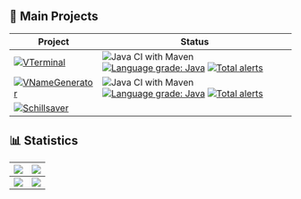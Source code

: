 <h2>🧾 Main Projects</h2>

|Project|Status|
|---|---|
|[![VTerminal](https://github-readme-stats.vercel.app/api/pin/?username=Valkryst&repo=VTerminal&theme=dracula)](https://github.com/Valkryst/VTerminal)|![Java CI with Maven](https://github.com/Valkryst/VTerminal/workflows/Java%20CI%20with%20Maven/badge.svg?branch=master) [![Language grade: Java](https://img.shields.io/lgtm/grade/java/g/Valkryst/VTerminal.svg?logo=lgtm&logoWidth=18)](https://lgtm.com/projects/g/Valkryst/VTerminal/context:java) [![Total alerts](https://img.shields.io/lgtm/alerts/g/Valkryst/VTerminal.svg?logo=lgtm&logoWidth=18)](https://lgtm.com/projects/g/Valkryst/VTerminal/alerts/)|
|[![VNameGenerator](https://github-readme-stats.vercel.app/api/pin/?username=Valkryst&repo=VNameGenerator&theme=dracula)](https://github.com/Valkryst/VNameGenerator)|![Java CI with Maven](https://github.com/Valkryst/VNameGenerator/workflows/Java%20CI%20with%20Maven/badge.svg?branch=master) [![Language grade: Java](https://img.shields.io/lgtm/grade/java/g/Valkryst/VNameGenerator.svg?logo=lgtm&logoWidth=18)](https://lgtm.com/projects/g/Valkryst/VNameGenerator/context:java) [![Total alerts](https://img.shields.io/lgtm/alerts/g/Valkryst/VNameGenerator.svg?logo=lgtm&logoWidth=18)](https://lgtm.com/projects/g/Valkryst/VNameGenerator/alerts/)|
|[![Schillsaver](https://github-readme-stats.vercel.app/api/pin/?username=Valkryst&repo=Schillsaver&theme=dracula)](https://github.com/Valkryst/Schillsaver)|

<h2>📊 Statistics</h2>

|<img src="https://github-readme-streak-stats.herokuapp.com/?user=Valkryst&theme=tokyonight">|<img src="https://github-readme-stats.vercel.app/api?username=Valkryst&show_icons=true&hide_border=true&theme=tokyonight">|
|:-:|:-:|
|<img src="https://github-readme-stats.vercel.app/api/top-langs/?username=Valkryst&layout=compact&theme=tokyonight">|<img src="https://github-profile-trophy.vercel.app/?username=Valkryst&theme=onedark&column=3&margin-w=15&margin-h=15">|

